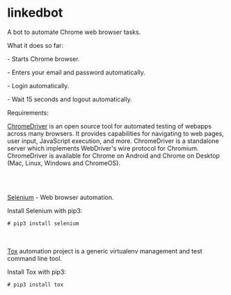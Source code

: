 # linkedbot
<p>A bot to automate Chrome web browser tasks.</p>

<p>What it does so far:</p>
<p>- Starts Chrome browser.</p>
<p>- Enters your email and password automatically.</p>
<p>- Login automatically.</p>
<p>- Wait 15 seconds and logout automatically.</p>


<p>Requirements:</p>

<p><a href="https://sites.google.com/a/chromium.org/chromedriver/">ChromeDriver</a> is an open source tool for automated testing of webapps across many browsers. It provides capabilities for navigating to web pages, user input, JavaScript execution, and more.  ChromeDriver is a standalone server which implements WebDriver's wire protocol for Chromium. ChromeDriver is available for Chrome on Android and Chrome on Desktop (Mac, Linux, Windows and ChromeOS).</p>

<br />
<br />

<p><a href="http://www.seleniumhq.org/">Selenium</a> - Web browser automation.</p>

<p>Install Selenium with pip3:</p>
<code># pip3 install selenium</code>

<br />
<br />
<br />

<p><a href="http://tox.readthedocs.io/en/latest/">Tox</a> automation project is a generic virtualenv management and test command line tool.</p>

<p>Install Tox with pip3:</p>
<code># pip3 install tox</code>
